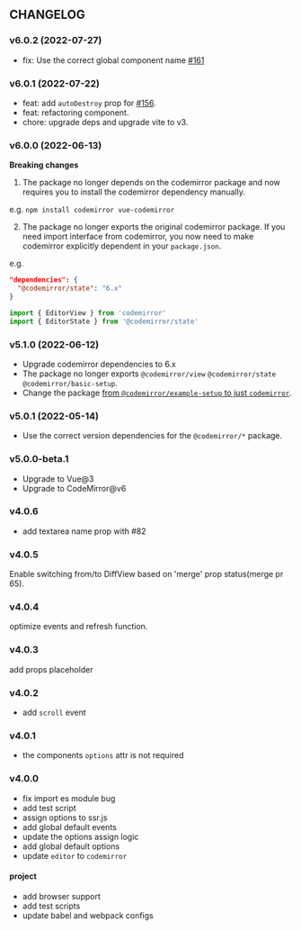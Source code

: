 ## CHANGELOG

### v6.0.2 (2022-07-27)

- fix: Use the correct global component name [#161](https://github.com/surmon-china/vue-codemirror/discussions/161)

### v6.0.1 (2022-07-22)

- feat: add `autoDestroy` prop for [#156](https://github.com/surmon-china/vue-codemirror/pull/156).
- feat: refactoring component.
- chore: upgrade deps and upgrade vite to v3.

### v6.0.0 (2022-06-13)

**Breaking changes**

1. The package no longer depends on the codemirror package and now requires you to install the codemirror dependency manually.

e.g. `npm install codemirror vue-codemirror`

2. The package no longer exports the original codemirror package. If you need import interface from codemirror, you now need to make codemirror explicitly dependent in your `package.json`.

e.g.

```json
"dependencies": {
  "@codemirror/state": "6.x"
}
```

```ts
import { EditorView } from 'codemirror'
import { EditorState } from '@codemirror/state'
```

### v5.1.0 (2022-06-12)

- Upgrade codemirror dependencies to 6.x
- The package no longer exports `@codemirror/view` `@codemirror/state` `@codemirror/basic-setup`.
- Change the package [from `@codemirror/example-setup` to just `codemirror`](https://github.com/codemirror/basic-setup/blob/main/CHANGELOG.md#breaking-changes).

### v5.0.1 (2022-05-14)

- Use the correct version dependencies for the `@codemirror/*` package.

### v5.0.0-beta.1

- Upgrade to Vue@3
- Upgrade to CodeMirror@v6

### v4.0.6

- add textarea name prop with #82

### v4.0.5

Enable switching from/to DiffView based on 'merge' prop status(merge pr 65).

### v4.0.4

optimize events and refresh function.

### v4.0.3

add props placeholder

### v4.0.2

- add `scroll` event

### v4.0.1

- the components `options` attr is not required

### v4.0.0

- fix import es module bug
- add test script
- assign options to ssr.js
- add global default events
- update the options assign logic
- add global default options
- update `editor` to `codemirror`

#### project

- add browser support
- add test scripts
- update babel and webpack configs

